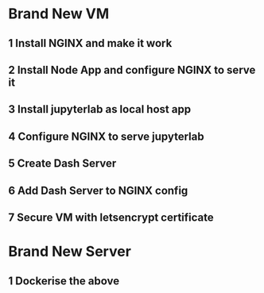 # Brand New VM

## 1 Install NGINX and make it work

## 2 Install Node App and configure NGINX to serve it

## 3 Install jupyterlab as local host app

## 4 Configure NGINX to serve jupyterlab

## 5 Create Dash Server

## 6 Add Dash Server to NGINX config

## 7 Secure VM with letsencrypt certificate

# Brand New Server

## 1 Dockerise the above
